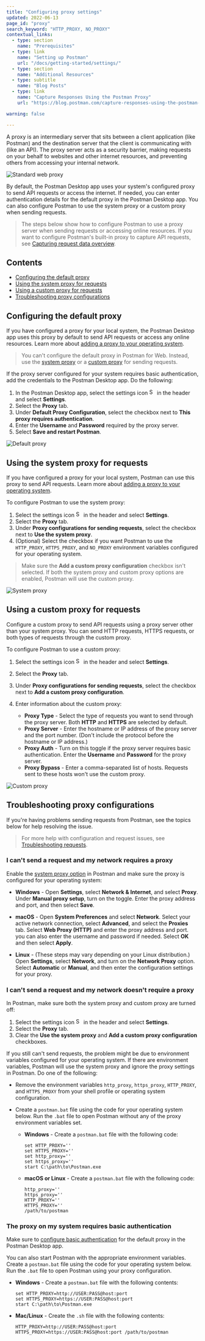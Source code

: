```yaml
---
title: "Configuring proxy settings"
updated: 2022-06-13
page_id: "proxy"
search_keyword: "HTTP_PROXY, NO_PROXY"
contextual_links:
  - type: section
    name: "Prerequisites"
  - type: link
    name: "Setting up Postman"
    url: "/docs/getting-started/settings/"
  - type: section
    name: "Additional Resources"
  - type: subtitle
    name: "Blog Posts"
  - type: link
    name: "Capture Responses Using the Postman Proxy"
    url: "https://blog.postman.com/capture-responses-using-the-postman-proxy/"

warning: false

---
```


A proxy is an intermediary server that sits between a client application (like Postman) and the destination server that the client is communicating with (like an API). The proxy server acts as a security barrier, making requests on your behalf to websites and other internet resources, and preventing others from accessing your internal network.

<img alt="Standard web proxy" src="https://assets.postman.com/postman-docs/proxy-standard-flow.jpg">

By default, the Postman Desktop app uses your system's configured proxy to send API requests or access the internet. If needed, you can enter authentication details for the default proxy in the Postman Desktop app. You can also configure Postman to use the system proxy or a custom proxy when sending requests.

> The steps below show how to configure Postman to use a proxy server when sending requests or accessing online resources. If you want to configure Postman's built-in proxy to capture API requests, see [Capturing request data overview](/docs/sending-requests/capturing-request-data/capture-overview/).

## Contents

* [Configuring the default proxy](#configuring-the-default-proxy)
* [Using the system proxy for requests](#using-the-system-proxy-for-requests)
* [Using a custom proxy for requests](#using-a-custom-proxy-for-requests)
* [Troubleshooting proxy configurations](#troubleshooting-proxy-configurations)

## Configuring the default proxy

If you have configured a proxy for your local system, the Postman Desktop app uses this proxy by default to send API requests or access any online resources. Learn more about [adding a proxy to your operating system](https://support.postman.com/hc/en-us/articles/4406993238551).

> You can't configure the default proxy in Postman for Web. Instead, use the [system proxy](#using-the-system-proxy-for-requests) or a [custom proxy](#using-a-custom-proxy-for-requests) for sending requests.

If the proxy server configured for your system requires basic authentication, add the credentials to the Postman Desktop app. Do the following:

1. In the Postman Desktop app, select the settings icon <img alt="Settings icon" src="https://assets.postman.com/postman-docs/icon-settings-v9.jpg#icon" width="16px"> in the header and select **Settings**.
1. Select the **Proxy** tab.
1. Under **Default Proxy Configuration**, select the checkbox next to **This proxy requires authentication**.
1. Enter the **Username** and **Password** required by the proxy server.
1. Select **Save and restart Postman**.

<img alt="Default proxy" src="https://assets.postman.com/postman-docs/proxy-default-v9-21.jpg">

## Using the system proxy for requests

If you have configured a proxy for your local system, Postman can use this proxy to send API requests. Learn more about [adding a proxy to your operating system](https://support.postman.com/hc/en-us/articles/4406993238551).

To configure Postman to use the system proxy:

1. Select the settings icon <img alt="Settings icon" src="https://assets.postman.com/postman-docs/icon-settings-v9.jpg#icon" width="16px"> in the header and select **Settings**.
1. Select the **Proxy** tab.
1. Under **Proxy configurations for sending requests**, select the checkbox next to **Use the system proxy**.
1. (Optional) Select the checkbox if you want Postman to use the `HTTP_PROXY`, `HTTPS_PROXY`, and `NO_PROXY` environment variables configured for your operating system.

> Make sure the **Add a custom proxy configuration** checkbox isn't selected. If both the system proxy and custom proxy options are enabled, Postman will use the custom proxy.

<img alt="System proxy" src="https://assets.postman.com/postman-docs/proxy-system-v9-21.jpg">

## Using a custom proxy for requests

Configure a custom proxy to send API requests using a proxy server other than your system proxy. You can send HTTP requests, HTTPS requests, or both types of requests through the custom proxy.

To configure Postman to use a custom proxy:

1. Select the settings icon <img alt="Settings icon" src="https://assets.postman.com/postman-docs/icon-settings-v9.jpg#icon" width="16px"> in the header and select **Settings**.
1. Select the **Proxy** tab.
1. Under **Proxy configurations for sending requests**, select the checkbox next to **Add a custom proxy configuration**.
1. Enter information about the custom proxy:

    * **Proxy Type** - Select the type of requests you want to send through the proxy server. Both **HTTP** and **HTTPS** are selected by default.
    * **Proxy Server** - Enter the hostname or IP address of the proxy server and the port number. (Don't include the protocol before the hostname or IP address.)
    * **Proxy Auth** - Turn on this toggle if the proxy server requires basic authentication. Enter the **Username** and **Password** for the proxy server.
    * **Proxy Bypass** - Enter a comma-separated list of hosts. Requests sent to these hosts won't use the custom proxy.

<img alt="Custom proxy" src="https://assets.postman.com/postman-docs/proxy-custom-v9-21.jpg">

## Troubleshooting proxy configurations

If you're having problems sending requests from Postman, see the topics below for help resolving the issue.

> For more help with configuration and request issues, see [Troubleshooting requests](/docs/sending-requests/troubleshooting-api-requests/).

### I can't send a request and my network requires a proxy

Enable the [system proxy option](#using-the-system-proxy-for-requests) in Postman and make sure the proxy is configured for your operating system:

* **Windows** - Open **Settings**, select **Network & Internet**, and select **Proxy**. Under **Manual proxy setup**, turn on the toggle. Enter the proxy address and port, and then select **Save**.

* **macOS** - Open **System Preferences** and select **Network**. Select your active network connection, select **Advanced**, and select the **Proxies** tab. Select **Web Proxy (HTTP)** and enter the proxy address and port. you can also enter the username and password if needed. Select **OK** and then select **Apply**.

* **Linux** - (These steps may vary depending on your Linux distribution.) Open **Settings**, select **Network**, and turn on the **Network Proxy** option. Select **Automatic** or **Manual**, and then enter the configuration settings for your proxy.

### I can't send a request and my network doesn't require a proxy

In Postman, make sure both the system proxy and custom proxy are turned off:

1. Select the settings icon <img alt="Settings icon" src="https://assets.postman.com/postman-docs/icon-settings-v9.jpg#icon" width="16px"> in the header and select **Settings**.
1. Select the **Proxy** tab.
1. Clear the **Use the system proxy** and **Add a custom proxy configuration** checkboxes.

If you still can't send requests, the problem might be due to environment variables configured for your operating system. If there are environment variables, Postman will use the system proxy and ignore the proxy settings in Postman. Do one of the following:

* Remove the environment variables `http_proxy`, `https_proxy`, `HTTP_PROXY`, and `HTTPS_PROXY` from your shell profile or operating system configuration.
* Create a `postman.bat` file using the code for your operating system below. Run the `.bat` file to open Postman without any of the proxy environment variables set.

    * **Windows** - Create a `postman.bat` file with the following code:

        ```shell
        set HTTP_PROXY=''
        set HTTPS_PROXY=''
        set http_proxy=''
        set https_proxy=''
        start C:\path\to\Postman.exe
        ```

    * **macOS or Linux** - Create a `postman.bat` file with the following code:

        ```shell
        http_proxy=''
        https_proxy=''
        HTTP_PROXY=''
        HTTPS_PROXY=''
        /path/to/postman
        ```

### The proxy on my system requires basic authentication

Make sure to [configure basic authentication](#configuring-the-default-proxy) for the default proxy in the Postman Desktop app.

You can also start Postman with the appropriate environment variables. Create a `postman.bat` file using the code for your operating system below. Run the `.bat` file to open Postman using your proxy configuration.

* **Windows** - Create a `postman.bat` file with the following contents:

    ```shell
    set HTTP_PROXY=http://USER:PASS@host:port
    set HTTPS_PROXY=https://USER:PASS@host:port
    start C:\path\to\Postman.exe
    ```

* **Mac/Linux** - Create the `.sh` file with the following contents:

    ```shell
    HTTP_PROXY=http://USER:PASS@host:port
    HTTPS_PROXY=https://USER:PASS@host:port /path/to/postman
    ```
